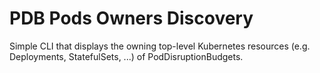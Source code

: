 # PDB Pods Owners Discovery

Simple CLI that displays the owning top-level Kubernetes resources (e.g. Deployments, StatefulSets, ...) of PodDisruptionBudgets.
